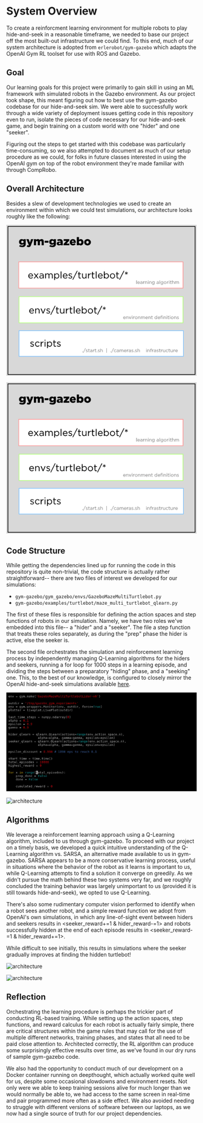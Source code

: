 # System Overview

To create a reinforcment learning environment for multiple robots to play hide-and-seek in a reasonable timeframe, we needed to base our project off the most built-out infrastructure we could find. To this end, much of our system architecture is adopted from `erlerobot/gym-gazebo` which adapts the OpenAI Gym RL toolset for use with ROS and Gazebo.

## Goal

Our learning goals for this project were primarily to gain skill in using an ML framework with simulated robots in the Gazebo environment. As our project took shape, this meant figuring out how to best use the gym-gazebo codebase for our hide-and-seek sim. We were able to successfully work through a wide variety of deployment issues getting code in this repository even to run, isolate the pieces of code necessary for our hide-and-seek game, and begin training on a custom world with one "hider" and one "seeker".

Figuring out the steps to get started with this codebase was particularly time-consuming, so we also attempted to document as much of our setup procedure as we could, for folks in future classes interested in using the OpenAI gym on top of the robot environment they're made familiar with through CompRobo.

## Overall Architecture

Besides a slew of development technologies we used to create an environment within which we could test simulations, our architecture looks roughly like the following:

![architecture](images/cr.png)

![architecture](cr.png)

## Code Structure

While getting the dependencies lined up for running the code in this repository is quite non-trivial, the code structure is actually rather straightforward-- there are two files of interest we developed for our simulations:

- `gym-gazebo/gym_gazebo/envs/GazeboMazeMultiTurtlebot.py`
- `gym-gazebo/examples/turtlebot/maze_multi_turtlebot_qlearn.py`

The first of these files is responsible for defining the action spaces and step functions of robots in our simulation. Namely, we have two roles we've embedded into this file-- a "hider" and a "seeker". The file a step function that treats these roles separately, as during the "prep" phase the hider is active, else the seeker is.

The second file orchestrates the simulation and reinforcement learning process by independently managing Q-Learning algorithms for the hiders and seekers, running a for loop for 1000 steps in a learning episode, and dividing the steps between a preparatory "hiding" phase, and a "seeking" one. This, to the best of our knowledge, is configured to closely mirror the OpenAI hide-and-seek simulations available [here](https://openai.com/blog/emergent-tool-use/).

![architecture](images/crt.png)

![architecture](crt.png)

## Algorithms

We leverage a reinforcement learning approach using a Q-Learning algorithm, included to us through gym-gazebo. To proceed with our project on a timely basis, we developed a quick intuitive understanding of the Q-Learning algorithm vs. SARSA, an alternative made available to us in gym-gazebo. SARSA appears to be a more conservative learning process, useful in situations where the behavior of the robot as it learns is important to us, while Q-Learning attempts to find a solution it converge on greedily. As we didn't pursue the math behind these two systems very far, and we roughly concluded the training behavior was largely unimportant to us (provided it is still towards hide-and-seek), we opted to use Q-Learning.

There's also some rudimentary computer vision performed to identify when a robot sees another robot, and a simple reward function we adopt from OpenAI's own simulations, in which any line-of-sight event between hiders and seekers results in <seeker_reward+=1 & hider_reward-=1> and robots successfully hidden at the end of each episode results in <seeker_reward-=1 & hider_reward+=1>.

While difficult to see initially, this results in simulations where the seeker gradually improves at finding the hidden turtlebot!

![architecture](images/crg.gif)

![architecture](crg.gif)

## Reflection

Orchestrating the learning procedure is perhaps the trickier part of conducting RL-based training. While setting up the action spaces, step functions, and reward calculus for each robot is actually fairly simple, there are critical structures within the game rules that may call for the use of multiple different networks, training phases, and states that all need to be paid close attention to. Architected correctly, the RL algorithm can produce some surprisingly effective results over time, as we've found in our dry runs of sample gym-gazebo code.

We also had the opportunity to conduct much of our development on a Docker container running on deepthought, which actually worked quite well for us, despite some occasional slowdowns and environment resets. Not only were we able to keep training sessions alive for much longer than we would normally be able to, we had access to the same screen in real-time and pair programmed more often as a side effect. We also avoided needing to struggle with different versions of software between our laptops, as we now had a single source of truth for our project dependencies.

